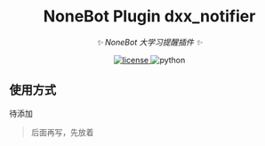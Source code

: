 <!--
 * @Author: imsixn
 * @Date: 2022-03-25 09:57:20
 * @LastEditors: imsixn
 * @LastEditTime: 2022-04-06 18:54:27
 * @Description: file content
-->


<div align="center">

# NoneBot Plugin dxx_notifier

_✨ NoneBot 大学习提醒插件 ✨_

</div>

<p align="center">
  <a href="https://raw.githubusercontent.com/imshixin/nonebot_plugin_dxx_notifier/main/LICENSE">
    <img src="https://img.shields.io/github/license/imshixin/nonebot_plugin_dxx_notifier" alt="license">
  </a>
  <img src="https://img.shields.io/badge/python-3.7+-blue.svg" alt="python">
</p>

## 使用方式

待添加


> 后面再写，先放着